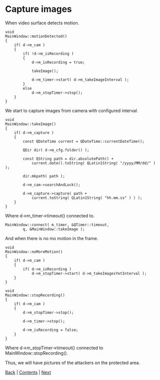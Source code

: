 # Capture images

When video surface detects motion.

```
void
MainWindow::motionDetected()
{
	if( d->m_cam )
	{
		if( !d->m_isRecording )
		{
			d->m_isRecording = true;

			takeImage();

			d->m_timer->start( d->m_takeImageInterval );
		}
		else
			d->m_stopTimer->stop();
	}
}
```

We start to capture images from camera with configured interval.

```
void
MainWindow::takeImage()
{
	if( d->m_capture )
	{
		const QDateTime current = QDateTime::currentDateTime();

		QDir dir( d->m_cfg.folder() );

		const QString path = dir.absolutePath() +
			current.date().toString( QLatin1String( "/yyyy/MM/dd/" ) );

		dir.mkpath( path );

		d->m_cam->searchAndLock();

		d->m_capture->capture( path +
			current.toString( QLatin1String( "hh.mm.ss" ) ) );
	}
}
```

Where d->m_timer->timeout() connected to.

```
MainWindow::connect( m_timer, &QTimer::timeout,
		q, &MainWindow::takeImage );
```

And when there is no mo motion in the frame.

```
void
MainWindow::noMoreMotion()
{
	if( d->m_cam )
	{
		if( d->m_isRecording )
			d->m_stopTimer->start( d->m_takeImagesYetInterval );
	}
}

void
MainWindow::stopRecording()
{
	if( d->m_cam )
	{
		d->m_stopTimer->stop();

		d->m_timer->stop();

		d->m_isRecording = false;
	}
}
```

Where d->m_stopTimer->timeout() connected to MainWindow::stopRecording().

Thus, we will have pictures of the attackers on the protected area.

[Back](camera.md) | [Contents](../README.md) | [Next](../chapter03/intro.md)